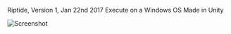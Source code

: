 Riptide, Version 1, Jan 22nd 2017
Execute on a Windows OS
Made in Unity 

![Screenshot](gameplay.gif)
